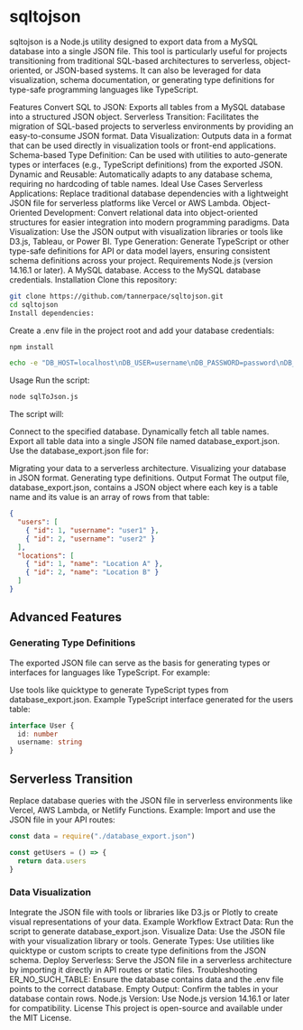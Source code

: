 # sqltojson

sqltojson is a Node.js utility designed to export data from a MySQL database into a single JSON file. This tool is particularly useful for projects transitioning from traditional SQL-based architectures to serverless, object-oriented, or JSON-based systems. It can also be leveraged for data visualization, schema documentation, or generating type definitions for type-safe programming languages like TypeScript.

Features
Convert SQL to JSON: Exports all tables from a MySQL database into a structured JSON object.
Serverless Transition: Facilitates the migration of SQL-based projects to serverless environments by providing an easy-to-consume JSON format.
Data Visualization: Outputs data in a format that can be used directly in visualization tools or front-end applications.
Schema-based Type Definition: Can be used with utilities to auto-generate types or interfaces (e.g., TypeScript definitions) from the exported JSON.
Dynamic and Reusable: Automatically adapts to any database schema, requiring no hardcoding of table names.
Ideal Use Cases
Serverless Applications: Replace traditional database dependencies with a lightweight JSON file for serverless platforms like Vercel or AWS Lambda.
Object-Oriented Development: Convert relational data into object-oriented structures for easier integration into modern programming paradigms.
Data Visualization: Use the JSON output with visualization libraries or tools like D3.js, Tableau, or Power BI.
Type Generation: Generate TypeScript or other type-safe definitions for API or data model layers, ensuring consistent schema definitions across your project.
Requirements
Node.js (version 14.16.1 or later).
A MySQL database.
Access to the MySQL database credentials.
Installation
Clone this repository:

```bash
git clone https://github.com/tannerpace/sqltojson.git
cd sqltojson
Install dependencies:
```

Create a .env file in the project root and add your database credentials:

```bash
npm install
```

```bash
echo -e "DB_HOST=localhost\nDB_USER=username\nDB_PASSWORD=password\nDB_DATABASE=database_name" > .env
```

Usage
Run the script:

```bash
node sqlToJson.js
```

The script will:

Connect to the specified database.
Dynamically fetch all table names.
Export all table data into a single JSON file named database_export.json.
Use the database_export.json file for:

Migrating your data to a serverless architecture.
Visualizing your database in JSON format.
Generating type definitions.
Output Format
The output file, database_export.json, contains a JSON object where each key is a table name and its value is an array of rows from that table:

```json
{
  "users": [
    { "id": 1, "username": "user1" },
    { "id": 2, "username": "user2" }
  ],
  "locations": [
    { "id": 1, "name": "Location A" },
    { "id": 2, "name": "Location B" }
  ]
}
```

## Advanced Features

### Generating Type Definitions

The exported JSON file can serve as the basis for generating types or interfaces for languages like TypeScript. For example:

Use tools like quicktype to generate TypeScript types from database_export.json.
Example TypeScript interface generated for the users table:

```typescript
interface User {
  id: number
  username: string
}
```

## Serverless Transition

Replace database queries with the JSON file in serverless environments like Vercel, AWS Lambda, or Netlify Functions.
Example: Import and use the JSON file in your API routes:

```javascript
const data = require("./database_export.json")

const getUsers = () => {
  return data.users
}
```

### Data Visualization

Integrate the JSON file with tools or libraries like D3.js or Plotly to create visual representations of your data.
Example Workflow
Extract Data: Run the script to generate database_export.json.
Visualize Data: Use the JSON file with your visualization library or tools.
Generate Types: Use utilities like quicktype or custom scripts to create type definitions from the JSON schema.
Deploy Serverless: Serve the JSON file in a serverless architecture by importing it directly in API routes or static files.
Troubleshooting
ER_NO_SUCH_TABLE: Ensure the database contains data and the .env file points to the correct database.
Empty Output: Confirm the tables in your database contain rows.
Node.js Version: Use Node.js version 14.16.1 or later for compatibility.
License
This project is open-source and available under the MIT License.
